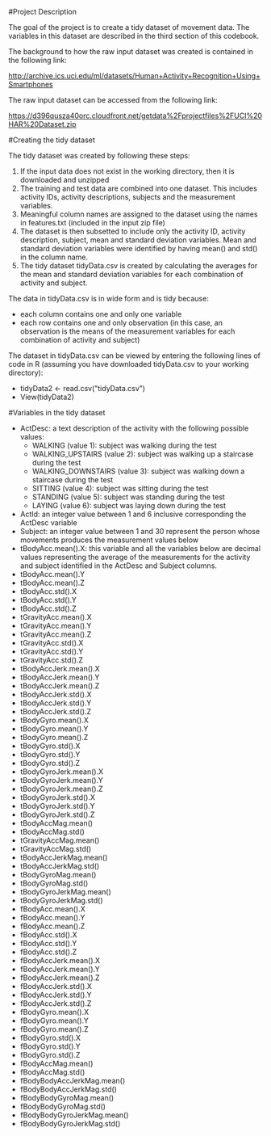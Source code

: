 #Project Description

The goal of the project is to create a tidy dataset of movement data. The variables in this dataset are described in the third section of this codebook.

The background to how the raw input dataset was created is contained in the following link:

http://archive.ics.uci.edu/ml/datasets/Human+Activity+Recognition+Using+Smartphones

The raw input dataset can be accessed from the following link:

https://d396qusza40orc.cloudfront.net/getdata%2Fprojectfiles%2FUCI%20HAR%20Dataset.zip


#Creating the tidy dataset

The tidy dataset was created by following these steps:  
1. If the input data does not exist in the working directory, then it is downloaded and unzipped  
2. The training and test data are combined into one dataset. This includes activity IDs, activity descriptions, subjects and the measurement variables.  
3. Meaningful column names are assigned to the dataset using the names in features.txt (included in the input zip file)  
4. The dataset is then subsetted to include only the activity ID, activity description, subject, mean and standard deviation variables. Mean and standard deviation variables were identified by having mean() and std() in the column name.  
5. The tidy dataset tidyData.csv is created by calculating the averages for the mean and standard deviation variables for each combination of activity and subject.  

The data in tidyData.csv is in wide form and is tidy because:
* each column contains one and only one variable  
* each row contains one and only observation (in this case, an observation is the means of the measurement variables for each combination of activity and subject)  

The dataset in tidyData.csv can be viewed by entering the following lines of code in R (assuming you have downloaded tidyData.csv to your working directory):  
* tidyData2 <- read.csv("tidyData.csv")
* View(tidyData2)

#Variables in the tidy dataset

* ActDesc: a text description of the activity with the following possible values:  
	+ WALKING (value 1): subject was walking during the test  
	+ WALKING_UPSTAIRS (value 2): subject was walking up a staircase during the test  
	+ WALKING_DOWNSTAIRS (value 3): subject was walking down a staircase during the test  
	+ SITTING (value 4): subject was sitting during the test  
	+ STANDING (value 5): subject was standing during the test  
	+ LAYING (value 6): subject was laying down during the test  
* ActId: an integer value between 1 and 6 inclusive corresponding the ActDesc variable  
* Subject: an integer value between 1 and 30 represent the person whose movements produces the measurement values below  
* tBodyAcc.mean().X: this variable and all the variables below are decimal values representing the average of the measurements for the activity and subject identified in the ActDesc and Subject columns.  
* tBodyAcc.mean().Y  
* tBodyAcc.mean().Z  
* tBodyAcc.std().X  
* tBodyAcc.std().Y  
* tBodyAcc.std().Z  
* tGravityAcc.mean().X  
* tGravityAcc.mean().Y  
* tGravityAcc.mean().Z  
* tGravityAcc.std().X  
* tGravityAcc.std().Y  
* tGravityAcc.std().Z  
* tBodyAccJerk.mean().X  
* tBodyAccJerk.mean().Y  
* tBodyAccJerk.mean().Z  
* tBodyAccJerk.std().X  
* tBodyAccJerk.std().Y  
* tBodyAccJerk.std().Z  
* tBodyGyro.mean().X  
* tBodyGyro.mean().Y  
* tBodyGyro.mean().Z  
* tBodyGyro.std().X  
* tBodyGyro.std().Y  
* tBodyGyro.std().Z  
* tBodyGyroJerk.mean().X  
* tBodyGyroJerk.mean().Y  
* tBodyGyroJerk.mean().Z  
* tBodyGyroJerk.std().X  
* tBodyGyroJerk.std().Y  
* tBodyGyroJerk.std().Z  
* tBodyAccMag.mean()  
* tBodyAccMag.std()  
* tGravityAccMag.mean()  
* tGravityAccMag.std()  
* tBodyAccJerkMag.mean()  
* tBodyAccJerkMag.std()  
* tBodyGyroMag.mean()  
* tBodyGyroMag.std()  
* tBodyGyroJerkMag.mean()  
* tBodyGyroJerkMag.std()  
* fBodyAcc.mean().X  
* fBodyAcc.mean().Y  
* fBodyAcc.mean().Z  
* fBodyAcc.std().X  
* fBodyAcc.std().Y  
* fBodyAcc.std().Z  
* fBodyAccJerk.mean().X  
* fBodyAccJerk.mean().Y  
* fBodyAccJerk.mean().Z  
* fBodyAccJerk.std().X  
* fBodyAccJerk.std().Y  
* fBodyAccJerk.std().Z  
* fBodyGyro.mean().X  
* fBodyGyro.mean().Y  
* fBodyGyro.mean().Z  
* fBodyGyro.std().X  
* fBodyGyro.std().Y  
* fBodyGyro.std().Z  
* fBodyAccMag.mean()  
* fBodyAccMag.std()  
* fBodyBodyAccJerkMag.mean()  
* fBodyBodyAccJerkMag.std()  
* fBodyBodyGyroMag.mean()  
* fBodyBodyGyroMag.std()  
* fBodyBodyGyroJerkMag.mean()  
* fBodyBodyGyroJerkMag.std()  